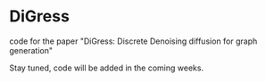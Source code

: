 # DiGress
code for the paper "DiGress: Discrete Denoising diffusion for graph generation"

Stay tuned, code will be added in the coming weeks.
